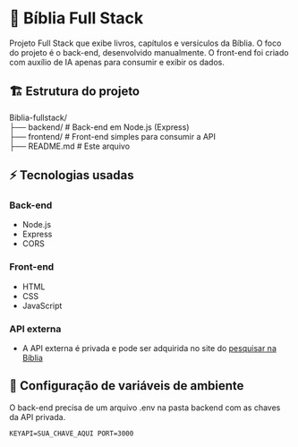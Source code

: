 # 📖 Bíblia Full Stack

Projeto Full Stack que exibe livros, capítulos e versículos da Bíblia.
O foco do projeto é o back-end, desenvolvido manualmente.
O front-end foi criado com auxílio de IA apenas para consumir e exibir os dados.

## 🏗️ Estrutura do projeto

Biblia-fullstack/  
├── backend/        # Back-end em Node.js (Express)  
├── frontend/       # Front-end simples para consumir a API  
├── README.md       # Este arquivo

## ⚡ Tecnologias usadas

### Back-end
- Node.js
- Express 
- CORS

### Front-end
- HTML
- CSS
- JavaScript

### API externa

- A API externa é privada e pode ser adquirida no site do [pesquisar na Bíblia](https://pesquisarnabiblia.com.br/api-projeto/public/index.php)

## 🔑 Configuração de variáveis de ambiente

O back-end precisa de um arquivo .env na pasta backend com as chaves da API privada.

`KEYAPI=SUA_CHAVE_AQUI
PORT=3000`
